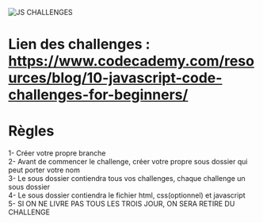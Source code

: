 ![JS CHALLENGES](https://user-images.githubusercontent.com/89929592/188266371-1a9030d6-d81c-42a2-8214-bfc9b6025bdf.png)

# Lien des challenges : https://www.codecademy.com/resources/blog/10-javascript-code-challenges-for-beginners/

# Règles
1- Créer votre propre branche<br>
2- Avant de commencer le challenge, créer votre propre sous dossier qui peut porter votre nom<br>
3- Le sous dossier contiendra tous vos challenges, chaque challenge un sous dossier<br>
4- Le sous dossier contiendra le fichier html, css(optionnel) et javascript<br>
5- SI ON NE LIVRE PAS TOUS LES TROIS JOUR, ON SERA RETIRE DU CHALLENGE
